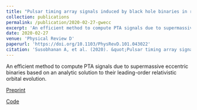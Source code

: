```yaml
---
title: "Pulsar timing array signals induced by black hole binaries in relativistic eccentric orbits"
collection: publications
permalink: /publication/2020-02-27-gwecc
excerpt: 'An efficient method to compute PTA signals due to supermassive eccentric binaries based on an analytic solution to their leading-order relativistic orbital evolution.'
date: 2020-02-27
venue: 'Physical Review D'
paperurl: 'https://doi.org/10.1103/PhysRevD.101.043022'
citation: 'Susobhanan A, et al. (2020). &quot;Pulsar timing array signals induced by black hole binaries in relativistic eccentric orbits.&quot; <i>PRD</i>. 101 043022.'
---
```

An efficient method to compute PTA signals due to supermassive eccentric binaries based on an analytic solution to their leading-order relativistic orbital evolution.

[Preprint](https://arxiv.org/abs/2002.03285)

[Code](https://github.com/abhisrkckl/GWecc)
